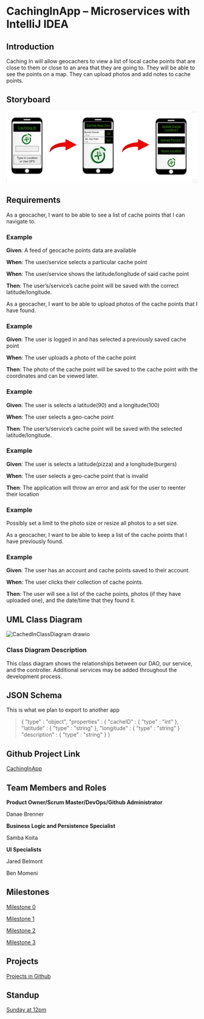 # CachingInApp – Microservices with IntelliJ IDEA 

## Introduction 

Caching In will allow geocachers to view a list of local cache points that are close to them or close to an area that they are going to. They will be able to see the points on a map. They can upload photos and add notes to cache points. 

## Storyboard 
![Storyboard](src/main/resources/storyboard.PNG "Storyboard")
## Requirements 

As a geocacher, I want to be able to see a list of cache points that I can navigate to. 

### Example 

  

**Given**: A feed of geocache points data are available 

  

**When**: The user/service selects a particular cache point 

  

**When**: The user/service shows the latitude/longitude of said cache point 

  

**Then**: The user’s/service’s cache point will be saved with the correct latitude/longitude. 

  

As a geocacher, I want to be able to upload photos of the cache points that I have found. 

### Example 

**Given**: The user is logged in and has selected a previously saved cache point  

**When**: The user uploads a photo of the cache point 

**Then**: The photo of the cache point will be saved to the cache point with the coordinates and can be viewed later. 

### Example

**Given**: The user is selects a latitude(90) and a longitude(100) 

**When**: The user selects a geo-cache point

**Then**: The user’s/service’s cache point will be saved with the selected latitude/longitude.

### Example

**Given**: The user is selects a latitude(pizza) and a longitude(burgers)

**When**: The user selects a geo-cache point that is invalid

**Then**: The application will throw an error and ask for the user to reenter their location

### Example 

Possibly set a limit to the photo size or resize all photos to a set size. 

As a geocacher, I want to be able to keep a list of the cache points that I have previously found. 

  

### Example 

  

**Given**: The user has an account and cache points saved to their account. 

  

**When**: The user clicks their collection of cache points. 

  

**Then**: The user will see a list of the cache points, photos (if they have uploaded one), and the date/time that they found it.			 

## UML Class Diagram 

![CachedInClassDiagram drawio](https://user-images.githubusercontent.com/89750463/192156031-d587791d-11f5-488f-bd72-293173a1ae74.png)

### Class Diagram Description 

This class diagram shows the relationships between our DAO, our service, and the controller. Additional services may be added throughout the development process.

## JSON Schema 

This is what we plan to export to another app 

>{ 
>  "type" : "object", 
>  "properties" : {
>    "cacheID" : {
>      "type" : "int"
>    },
>    "latitude" : { 
>      "type" : "string" 
>    }, 
>    "longitude" : { 
>      "type" : "string" 
>    } 
>  "description" : {
>      "type" : "string"
>    }
>} 

  

## Github Project Link 

[CachingInApp](https://github.com/brennerdanae/CachingInApp) 

  

## Team Members and Roles 

**Product Owner/Scrum Master/DevOps/Github Administrator**  

Danae Brenner 

**Business Logic and Persistence Specialist**  

Samba Koita 

**UI Specialists** 

Jared Belmont 

Ben Momeni 

  

## Milestones 

[Milestone 0](https://github.com/brennerdanae/CachingInApp/milestone/1) 

[Milestone 1](https://github.com/brennerdanae/CachingInApp/milestone/2) 

[Milestone 2](https://github.com/brennerdanae/CachingInApp/milestone/3) 

[Milestone 3](https://github.com/brennerdanae/CachingInApp/milestone/4) 

  

## Projects 

[Projects in Github](https://github.com/users/brennerdanae/projects/1) 

  

## Standup 

[Sunday at 12pm](https://teams.microsoft.com/l/meetup-join/19%3ameeting_YTZkODZmNTItNGRhMS00ZWZkLWJmMWEtOWMyMzBlMjgzZmI1%40thread.v2/0?context=%7b%22Tid%22%3a%22f5222e6c-5fc6-48eb-8f03-73db18203b63%22%2c%22Oid%22%3a%224cdc4a8a-a374-4ac6-9848-6269cd8e320f%22%7d) 

 
